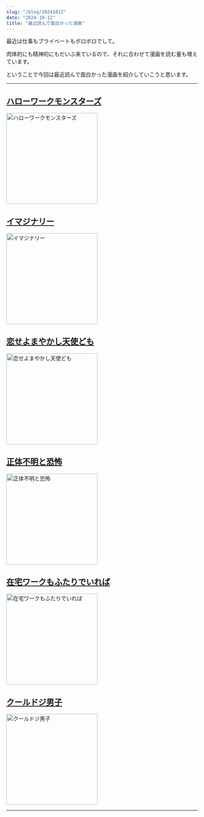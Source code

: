 ```yaml
---
slug: "/blog/20241012"
date: "2024-10-12"
title: "最近読んで面白かった漫画"
---
```


最近は仕事もプライベートもボロボロでして。

肉体的にも精神的にもだいぶ来ているので、それに合わせて漫画を読む量も増えています。

ということで今回は最近読んで面白かった漫画を紹介していこうと思います。

---

## [ハローワークモンスターズ](https://amzn.to/48cq8iT)

[<img alt="ハローワークモンスターズ" src="https://m.media-amazon.com/images/I/81wejLttjzL._SY1500_.jpg" style="width: 240px" />](https://amzn.to/48cq8iT)

## [イマジナリー](https://amzn.to/3NIOmbj)

[<img alt="イマジナリー" src="https://m.media-amazon.com/images/I/81msYVCsn8L._SY1500_.jpg" style="width: 240px" />](https://amzn.to/3NIOmbj)

## [恋せよまやかし天使ども](https://amzn.to/4f2BfNG)

[<img alt="恋せよまやかし天使ども" src="https://m.media-amazon.com/images/I/719NBm6TZUL._SY1500_.jpg" style="width: 240px" />](https://amzn.to/4f2BfNG)

## [正体不明と恐怖](https://amzn.to/3BIk9Go)

[<img alt="正体不明と恐怖" src="https://m.media-amazon.com/images/I/71SPuDFpAzL._SY1500_.jpg" style="width: 240px" />](https://amzn.to/3BIk9Go)

## [在宅ワークもふたりでいれば](https://amzn.to/4eE24YM)

[<img alt="在宅ワークもふたりでいれば" src="https://m.media-amazon.com/images/I/81kTwjMjegL._SY1500_.jpg" style="width: 240px" />](https://amzn.to/4eE24YM)

## [クールドジ男子](https://amzn.to/4h25Exc)

[<img alt="クールドジ男子" src="https://m.media-amazon.com/images/I/81W0Dogi5HL._SY1500_.jpg" style="width: 240px" />](https://amzn.to/4h25Exc)

---
